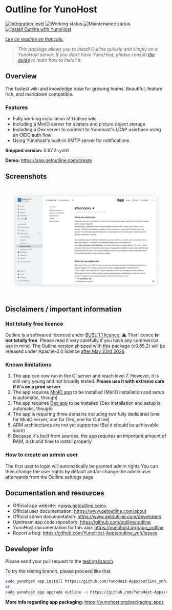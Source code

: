 <!--
N.B.: This README was automatically generated by https://github.com/YunoHost/apps/tree/master/tools/README-generator
It shall NOT be edited by hand.
-->

# Outline for YunoHost

[![Integration level](https://dash.yunohost.org/integration/outline.svg)](https://dash.yunohost.org/appci/app/outline) ![Working status](https://ci-apps.yunohost.org/ci/badges/outline.status.svg) ![Maintenance status](https://ci-apps.yunohost.org/ci/badges/outline.maintain.svg)
[![Install Outline with YunoHost](https://install-app.yunohost.org/install-with-yunohost.svg)](https://install-app.yunohost.org/?app=outline)

*[Lire ce readme en français.](./README_fr.md)*

> *This package allows you to install Outline quickly and simply on a YunoHost server.
If you don't have YunoHost, please consult [the guide](https://yunohost.org/#/install) to learn how to install it.*

## Overview

The fastest wiki and knowledge base for growing teams. Beautiful, feature rich, and markdown compatible.

### Features

- Fully working installation of Outline wiki
- Including a MinIO server for avatars and picture object storage
- Including a Dex server to connect to Yunohost's LDAP userbase using an OIDC auth flow
- Using Yunohost's built-in SMTP server for notifications


**Shipped version:** 0.67.2~ynh1

**Demo:** https://app.getoutline.com/create

## Screenshots

![Screenshot of Outline](./doc/screenshots/outline_screenshot.png)

## Disclaimers / important information

### Not totally free licence
Outline is a softwared licenced under [BUSL 1.1 licence](https://spdx.org/licenses/BUSL-1.1.html). 
⚠️ That licence **is not totally free**. Please read it very carefully if you have any commercial use in mind.
The Outline version shipped with this package (v0.65.2) will be released under Apache-2.0 licence [after May 23rd 2026](https://github.com/outline/outline/blob/151c2c731a94eefdda4e62f311308e9bd4615838/LICENSE).

### Known limitations

1. The app can now run in the CI server and reach level 7. However, it is still very young and not broadly tested. **Please use it with extreme care if it's on a prod server**
2. The app requires [MinIO app](https://github.com/YunoHost-apps/minio_ynh) to be installed (MinIO installation and setup is automatic, though)
3. The app requires [Dex app](https://github.com/YunoHost-apps/dex_ynh) to be installed (Dex installation and setup is automatic, though)
4. The app is requiring three domains including two fully dedicated (one for MinIO server, one for Dex, one for Outline)
5. ARM architectures are not yet supported (But it should be achievable soon)
6. Because it's built from sources, the app requires an important amount of RAM, disk and time to install properly


### How to create an admin user

The first user to login will automatically be granted admin rights
You can then change the user rights by default and/or change the admin user afterwards from the Outline settings page

## Documentation and resources

* Official app website: <www.getoutline.com>
* Official user documentation: <https://www.getoutline.com/about>
* Official admin documentation: <https://www.getoutline.com/developers>
* Upstream app code repository: <https://github.com/outline/outline>
* YunoHost documentation for this app: <https://yunohost.org/app_outline>
* Report a bug: <https://github.com/YunoHost-Apps/outline_ynh/issues>

## Developer info

Please send your pull request to the [testing branch](https://github.com/YunoHost-Apps/outline_ynh/tree/testing).

To try the testing branch, please proceed like that.

``` bash
sudo yunohost app install https://github.com/YunoHost-Apps/outline_ynh/tree/testing --debug
or
sudo yunohost app upgrade outline -u https://github.com/YunoHost-Apps/outline_ynh/tree/testing --debug
```

**More info regarding app packaging:** <https://yunohost.org/packaging_apps>
